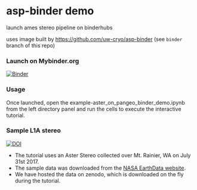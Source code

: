 # asp-binder demo

launch ames stereo pipeline on binderhubs

uses image built by https://github.com/uw-cryo/asp-binder (see `binder` branch of this repo)

### Launch on Mybinder.org
[![Binder](https://mybinder.org/badge_logo.svg)](https://mybinder.org/v2/gh/uw-cryo/asp-binder-demo/binder?urlpath=git-pull?repo=https://github.com/uw-cryo/asp-binder-demo%26amp%3Bbranch=master%26amp%3Burlpath=lab/tree/asp-binder-demo/example.ipynb/%3Fautodecode)

### Usage
Once launched, open the example-aster\_on\_pangeo\_binder\_demo.ipynb from the left directory panel and run the cells to execute the interactive tutorial.

### Sample L1A stereo 
[![DOI](https://zenodo.org/badge/DOI/10.5281/zenodo.7972223.svg)](https://doi.org/10.5281/zenodo.7972223)
* The tutorial uses an Aster Stereo collected over Mt. Rainier, WA on July 31st 2017. 
* The sample data was downloaded from the [NASA EarthData website](https://www.earthdata.nasa.gov/).
* We have hosted the data on zenodo, which is downloaded on the fly during the tutorial.
